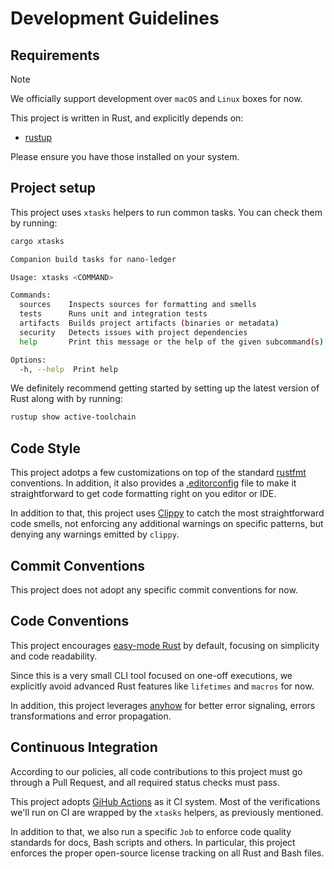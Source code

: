 # Development Guidelines

## Requirements

> [!NOTE]
> We officially support development over `macOS` and `Linux` boxes for now.

This project is written in Rust, and explicitly depends on:

- [rustup](https://rustup.rs/)

Please ensure you have those installed on your system.

## Project setup

This project uses `xtasks` helpers to run common tasks. You can check them by running:

```bash
cargo xtasks

Companion build tasks for nano-ledger

Usage: xtasks <COMMAND>

Commands:
  sources    Inspects sources for formatting and smells
  tests      Runs unit and integration tests
  artifacts  Builds project artifacts (binaries or metadata)
  security   Detects issues with project dependencies
  help       Print this message or the help of the given subcommand(s)

Options:
  -h, --help  Print help
```

We definitely recommend getting started by setting up the latest version of Rust along with
by running:

```bash
rustup show active-toolchain
```

## Code Style

This project adotps a few customizations on top of the standard
[rustfmt](https://rust-lang.github.io/rustfmt)
conventions. In addition, it also provides a
[.editorconfig](https://editorconfig.org/)
file to make it straightforward to get code formatting right on you editor or IDE.

In addition to that, this project uses
[Clippy](https://rust-lang.github.io/rust-clippy)
to catch the most straightforward code smells, not enforcing any additional warnings on
specific patterns, but denying any warnings emitted by `clippy`.

## Commit Conventions

This project does not adopt any specific commit conventions for now.

## Code Conventions

This project encourages
[easy-mode Rust](https://llogiq.github.io/2024/03/28/easy.html)
by default, focusing on simplicity and code readability.

Since this is a very small CLI tool focused on one-off executions, we explicitly avoid advanced
Rust features like `lifetimes` and `macros` for now.

In addition, this project leverages
[anyhow](https://docs.rs/anyhow/latest/anyhow/)
for better error signaling, errors transformations and error propagation.

## Continuous Integration

According to our policies, all code contributions to this project must go through a Pull Request,
and all required status checks must pass.

This project adopts
[GiHub Actions](https://github.com/dotanuki-labs/nano-ledger/actions)
as it CI system. Most of the verifications we'll run on CI are wrapped by the `xtasks` helpers,
as previously mentioned.

In addition to that, we also run a specific `Job` to enforce code quality standards for docs,
Bash scripts and others. In particular, this project enforces the proper open-source license
tracking on all Rust and Bash files.
